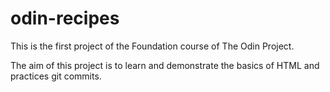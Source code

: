 # odin-recipes

This is the first project of the Foundation course of The Odin Project.

The aim of this project is to learn and demonstrate the basics of HTML and practices git commits.